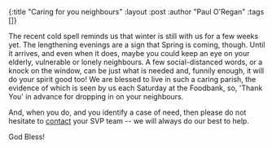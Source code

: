 {:title "Caring for you neighbours"
 :layout :post
 :author "Paul O'Regan"
 :tags []}

The recent cold spell reminds us that winter is still with us for a few weeks yet. The lengthening evenings are a sign that Spring is coming, though. Until it arrives, and even when it does, maybe you could keep an eye on your elderly, vulnerable or lonely neighbours. A few social-distanced words, or a knock on the window, can be just what is needed and, funnily enough, it will do your spirit good too! We are blessed to live in such a caring parish, the evidence of which is seen by us each Saturday at the Foodbank, so, 'Thank You' in advance for dropping in on your neighbours.

And, when you do, and you identify a case of need, then please do not hesitate to [contact](../../pages-output/contact/) your SVP team -- we will always do our best to help.

God Bless!
